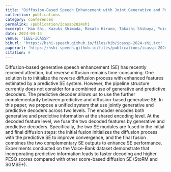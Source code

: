 ```yaml
---
title: "Diffusion-Based Speech Enhancement with Joint Generative and Predictive Decoders"
collection: publications
category: conferences
permalink: /publication/Icassp2024shi
excerpt: 'Hao Shi, Kazuki Shimada, Masato Hirano, Takashi Shibuya, Yuichiro Koyama, Zhi Zhong, Shusuke Takahashi, Tatsuya Kawahara, and Yuki Mitsufuji'
date: 2024-04-14
venue: 'IEEE-ICASSP'
biburl: 'https://hshi-speech.github.io/files/bib/icassp-2024-shi.txt'
paperurl: 'https://hshi-speech.github.io/files/publications/icassp-2024-shi.pdf'
citation: #
---
```


Diffusion-based generative speech enhancement (SE) has recently received attention, but reverse diffusion remains time-consuming. One solution is to initialize the reverse diffusion process with enhanced features estimated by a predictive SE system. However, the pipeline structure currently does not consider for a combined use of generative and predictive decoders. The predictive decoder allows us to use the further complementarity between predictive and diffusion-based generative SE. In this paper, we propose a unified system that use jointly generative and predictive decoders across two levels. The encoder encodes both generative and predictive information at the shared encoding level. At the decoded feature level, we fuse the two decoded features by generative and predictive decoders. Specifically, the two SE modules are fused in the initial and final diffusion steps: the initial fusion initializes the diffusion process with the predictive SE to improve convergence, and the final fusion combines the two complementary SE outputs to enhance SE performance. Experiments conducted on the Voice-Bank dataset demonstrate that incorporating predictive information leads to faster decoding and higher PESQ scores compared with other score-based diffusion SE (StoRM and SGMSE+).
